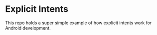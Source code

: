 # Explicit Intents

This repo holds a super simple example of how explicit intents work for Android development.
